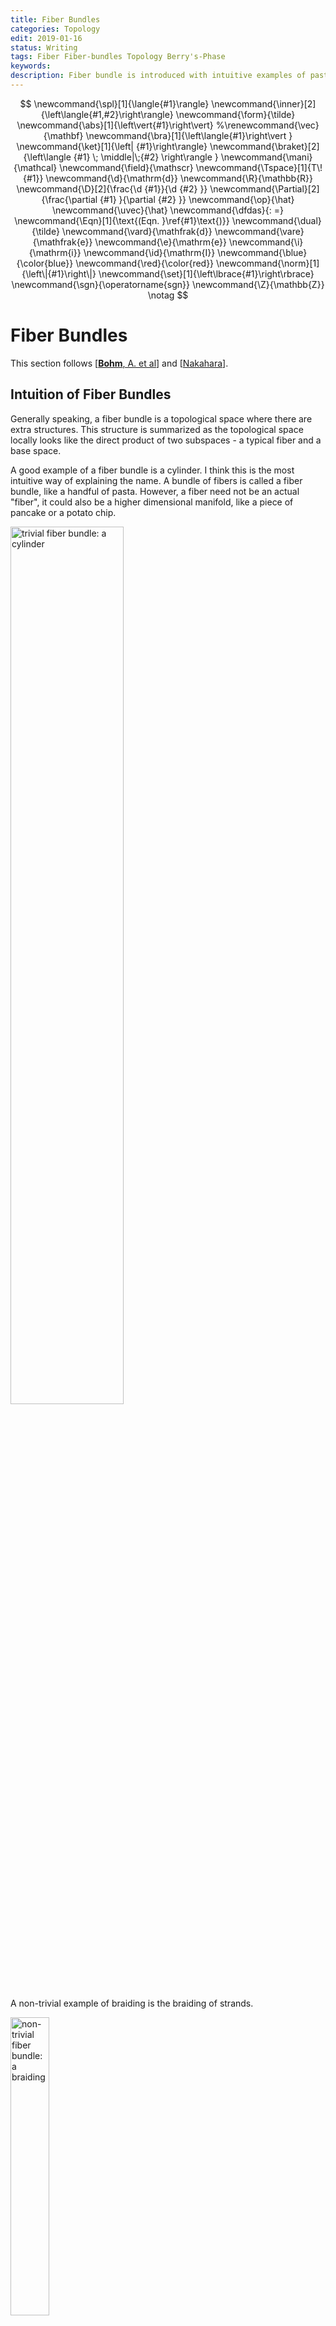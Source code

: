 ```yaml
---
title: Fiber Bundles
categories: Topology
edit: 2019-01-16
status: Writing
tags: Fiber Fiber-bundles Topology Berry's-Phase
keywords: 
description: Fiber bundle is introduced with intuitive examples of pasta and pancakes, Berry phase and Calabi-Yau space. Structure group is introduced as a natural consequence of transition functions.
---
```


$$
\newcommand{\spl}[1]{\langle{#1}\rangle}
\newcommand{\inner}[2]{\left\langle{#1,#2}\right\rangle}
\newcommand{\form}{\tilde}
\newcommand{\abs}[1]{\left\vert{#1}\right\vert}
%\renewcommand{\vec}{\mathbf}
\newcommand{\bra}[1]{\left\langle{#1}\right\vert }
\newcommand{\ket}[1]{\left| {#1}\right\rangle}
\newcommand{\braket}[2]{\left\langle {#1} \; \middle|\;{#2} \right\rangle }
\newcommand{\mani}{\mathcal}
\newcommand{\field}{\mathscr}
\newcommand{\Tspace}[1]{T\! {#1}}
\newcommand{\d}{\mathrm{d}}
\newcommand{\R}{\mathbb{R}}
\newcommand{\D}[2]{\frac{\d {#1}}{\d {#2} }}
\newcommand{\Partial}[2]{\frac{\partial {#1} }{\partial {#2} }}
\newcommand{\op}{\hat}
\newcommand{\uvec}{\hat}
\newcommand{\dfdas}{: =}
\newcommand{\Eqn}[1]{\text{(Eqn. }\ref{#1}\text{)}}
\newcommand{\dual}{\tilde}
\newcommand{\vard}{\mathfrak{d}}
\newcommand{\vare}{\mathfrak{e}}
\newcommand{\e}{\mathrm{e}}
\newcommand{\i}{\mathrm{i}}
\newcommand{\id}{\mathrm{I}}
\newcommand{\blue}{\color{blue}}
\newcommand{\red}{\color{red}}
\newcommand{\norm}[1]{\left\|{#1}\right\|}
\newcommand{\set}[1]{\left\lbrace{#1}\right\rbrace}
\newcommand{\sgn}{\operatorname{sgn}}
\newcommand{\Z}{\mathbb{Z}}
\notag
$$

# Fiber Bundles

This section follows [[**Bohm**, A. et al](https://www.springer.com/us/book/9783540000310)] and [[Nakahara](http://stringworld.ru/files/Nakahara_M._Geometry_topology_and_physics_2nd_ed..pdf)].

## Intuition of Fiber Bundles

Generally speaking, a fiber bundle is a topological space where there are extra structures. This structure is summarized as the topological space locally looks like the direct product of two subspaces - a typical fiber and a base space. 

A good example of a fiber bundle is a cylinder. I think this is the most intuitive way of explaining the name. A bundle of fibers is called a fiber bundle, like a handful of pasta. However, a fiber need not be an actual "fiber", it could also be a higher dimensional manifold, like a piece of pancake or a potato chip.

<img src='https://raw.githubusercontent.com/yk-liu/yk-liu.github.io/master/_posts/2019-01-16-Fiber-Bundles/assets/cylinder-food-bundles.png' width="60%" alt="trivial fiber bundle: a cylinder">

A non-trivial example of braiding is the braiding of strands.

<img src='https://raw.githubusercontent.com/yk-liu/yk-liu.github.io/master/_posts/2019-01-16-Fiber-Bundles/assets/4-Strand-Braiding.png' width="35%" alt="non-trivial fiber bundle: a braiding">

Take a bunch of pasta for example. A fiber bundle is just like a bunch of pasta. Each piece of pasta is a fiber. All the pasta put together becomes the entire topological space which we call a fiber bundle or a total space. That pasta can be twisted and bent, but each piece of pasta is distinguishable and looks alike. And at each point of the total space (the entire bunch of pasta), it looks like a direct product of a base space and a fiber. This means two things. 

1. **This higher dimensional total space can be reduced to lower dimensional spaces.** We can ignore the additional fiber sometimes to have a good "approximation" when the effects of fibers are not strong, like when the phase of  state vector can be ignored.
2. **A lower dimensional space can be mapped to a higher dimensional space.** An extra structure can always help us understand the total space better. Also, problems considered in a higher dimensional space can sometimes give simpler expression, like in the case of Calabi-Yau space.

> Examples of fiber bundles includes
>
> - Hilbert space in Quantum Mechanics. 
>   In Quantum Mechanics, phases are usually ignored in solutions to the Schrödinger equation. Not until Berry made the discovery of the Berry phase did the complex phase was regarded seriously, and that leads directly to topological insulators as well as quantum computations. To maintain what we have already had for quantum mechanics, we can view the complex phases as strands stemming from each point of the Hilbert space. Originally, the state vector traces out a circle during a cyclic evolution. Now when we look closer, there is an additional structure to each point of the Hilbert space, namely the phase. We found out that during a cyclic evolution, the state vector traces out a spiral. In other words, the state vectors $\ket{\psi}$ are really an equivalent classes $\set{\ket{\psi} \mid \ket{\psi}=\e^{\i \varphi} \ket{\psi _ 0} }$. 
>
> <img src='https://raw.githubusercontent.com/yk-liu/yk-liu.github.io/master/_posts/2019-01-16-Fiber-Bundles/assets/Phase-lift.png' width="40%" alt="a phase lift from Hilbert space">
>
> - [Calabi-Yau space](https://www.mat.univie.ac.at/~westra/calabiyau3.pdf), picture adopted from [code](https://mathematica.stackexchange.com/questions/61590/problem-with-old-code-for-a-calabi-yau-manifold/61595). A common saying is that each point of space is a Calabi-Yau space. Usually, the extra $6$ dimensional are overlooked and we are fine in our daily lives. But once we look closely enough, space reveals its additional structure.
>
> <img src='https://raw.githubusercontent.com/yk-liu/yk-liu.github.io/master/_posts/2019-01-16-Fiber-Bundles/assets/calabi-yau.png' width="40%" alt='Calabi-Yau space looks like assign to each point a complex structure'>
>
> - A mathematical example of a trivial and a non-trivial example: the surface of a cylinder and a Mobius band can both be considered as fiber bundles.
>
> <img src='https://raw.githubusercontent.com/yk-liu/yk-liu.github.io/master/_posts/2019-01-16-Fiber-Bundles/assets/Mobius-strip.png' width="45%" alt="cylinder and a Mobius band">

## Basic Definition

Formally, a (differentiable) fiber bundle is a triple $(E,\pi,M)$ consists of the following elements:

1. A differentiable manifold $E$ called the **total space.**
1. A differentiable manifold $M$ called the **base space**.
1. A differentiable manifold $F$ called the **fiber** (or **typical fiber**).
1. A surjection $\pi : E\rightarrow M$ called the **projection**. The inverse image of a point $p\in M$, $\pi^{-1}(p)$ is called the fiber $F_p\simeq F$ at point $p$.

The relationships between these entities are represented by the following diagram. Notice that the base space is not a subset of the total space. It is an **independent** manifold "outside" of the total space. The same is true for the fiber.

<img src='https://raw.githubusercontent.com/yk-liu/yk-liu.github.io/master/_posts/2019-01-16-Fiber-Bundles/assets/fiber-bundle.png' alt="Fiber bundle" width="30%">

> In many textbooks a fiber bundle is defined as a quintuple $(E,\pi,M,G,F)$. I think it's better to start defining as little as possible, so I chose to define it as a triple and add $G$ and transition functions later.

## Additional Structures of Fiber Bundles: Transition Functions *etc*.

An important insight of fiber bundle is the existence of local trivializations. Namely in a small enough neighborhood of the total space, it is always possible to find a way to "decompose" the total space to the direct product of a neighborhood of base space and a typical fiber. 





## Interpretation of the Transition Functions and Structure Group

> **Short reminder of the word "Topology"**:
>
> Mathematically, a topology is defined as a family of subsets $\tau$ of a set $X$. The pair $(\tau,X)$ is called a topology. This definition is evidently related to the connectedness of the set $X$. Elements belong to the same subset are connected, otherwise they are separated. From the connectedness all topological properties are defined. 
>
> For a manifold, the topology is also represented as how the charts are glued together. Different gluing choices shows different "twisting". For example, different gluing of triangles can form different topologies like below, image adopted from Wikipedia.
>
> <img src='https://raw.githubusercontent.com/yk-liu/yk-liu.github.io/master/_posts/2019-01-16-Fiber-Bundles/assets/gluing.png' width="70%" alt="Different gluing of triangles form different topology">

Recall that the topological aspect of a manifold is represented as how the charts are glued together. Thus the topological aspect of a fiber bundle is best represented by the transition functions. 

In the following diagram, the red dots on the left are "glued" together, the red lines on the right are "glued" together.

<img src='https://raw.githubusercontent.com/yk-liu/yk-liu.github.io/master/_posts/2019-01-16-Fiber-Bundles/assets/Transition-function.png' width="75%" alt="Transition function indicates how the fibers are glued">

The transition function is denoted as $G_{\alpha,\beta}$

$$
G_{\alpha,\beta}(x)\dfdas\Phi_\alpha\circ\Phi_\beta^{-1}(x): F_\alpha\rightarrow F_\beta,\quad \forall x \in U_\alpha \cap U_\beta
$$

Since the fibers $F_\alpha$ and $F_\beta$ are diffeomorphic to typical fiber $F$, $G_{\alpha,\beta}$ is a map from $F$ to $F $ itself.

<img src='https://raw.githubusercontent.com/yk-liu/yk-liu.github.io/master/_posts/2019-01-16-Fiber-Bundles/assets/Galphabetamap.png' width="40%" alt="G_alpha,beta map">

The transition function actually forms a group under composition

$$
\begin{align*}
\id &=G_{\alpha,\alpha} & \text{Identity}\\
G_{\alpha,\beta}^{-1}&=G_{\beta,\alpha} & \text{Inverse}\\
G_{\alpha,\beta}\circ G_{\beta,\gamma}&=G_{\alpha,\beta} & \text{Closure}\\
(G_{\alpha,\beta}\circ G_{\beta,\gamma})\circ G_{\gamma,\delta}&=G_{\alpha,\beta}\circ (G_{\beta,\gamma}\circ G_{\gamma,\delta}) & \text{Associativity}
\end{align*}
$$

This group is called the structure group $G$ of the bundle $F$. We call the action $G_{\alpha,\beta}(x)F_\alpha=F_\beta$  as "$G$ act on $F$ on the left". 

# Principal Fiber Bundle

There is a special kind of bundle called the principal bundle, where all the fibers are isomorphic to the structure group $G$. 

A piece of fiber is essentially a topological space, and you can add a group structure to the space such that group properties (identity, inverse, closure, and associativity) are endowed. If the group structure is the same as structure group, we will call this fiber bundle a principal fiber bundle.

>  Is it possible to make every fiber bundle a principal fiber bundle? If not, how can we be sure that it is not possible?

# Connections on Fiber Bundle

This section follows [Peter Szekeres](https://www.cambridge.org/core/books/course-in-modern-mathematical-physics/E899DB30C574E2F4D7C861B3097F9813).

## Linear Connections

There is no natural way of comparing tangent vectors $V_p$ and $V_q$ at $p$ and $q$, for if they had identical components in one coordinate system this will not generally be true in a different coordinate chart covering the two points.

Consider the coordinate transformation:
